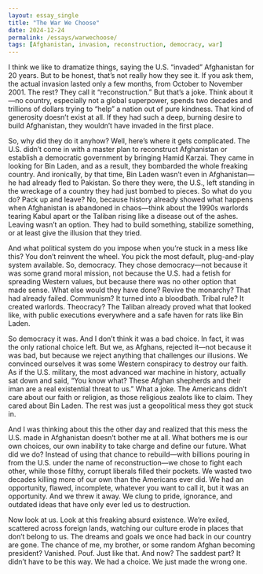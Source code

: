 ```yaml
---
layout: essay_single
title: "The War We Choose"
date: 2024-12-24
permalink: /essays/warwechoose/
tags: [Afghanistan, invasion, reconstruction, democracy, war]
---
```


I think we like to dramatize things, saying the U.S. “invaded” Afghanistan for 20 years. But to be honest, that’s not really how they see it. If you ask them, the actual invasion lasted only a few months, from October to November 2001. The rest? They call it “reconstruction.” But that’s a joke. Think about it—no country, especially not a global superpower, spends two decades and trillions of dollars trying to “help” a nation out of pure kindness. That kind of generosity doesn’t exist at all. If they had such a deep, burning desire to build Afghanistan, they wouldn’t have invaded in the first place.

So, why did they do it anyhow? Well, here’s where it gets complicated. The U.S. didn’t come in with a master plan to reconstruct Afghanistan or establish a democratic government by bringing Hamid Karzai. They came in looking for Bin Laden, and as a result, they bombarded the whole freaking country. And ironically, by that time, Bin Laden wasn’t even in Afghanistan—he had already fled to Pakistan. So there they were, the U.S., left standing in the wreckage of a country they had just bombed to pieces. So what do you do? Pack up and leave? No, because history already showed what happens when Afghanistan is abandoned in chaos—think about the 1990s warlords tearing Kabul apart or the Taliban rising like a disease out of the ashes. Leaving wasn’t an option. They had to build something, stabilize something, or at least give the illusion that they tried.

And what political system do you impose when you’re stuck in a mess like this? You don’t reinvent the wheel. You pick the most default, plug-and-play system available. So, democracy. They chose democracy—not because it was some grand moral mission, not because the U.S. had a fetish for spreading Western values, but because there was no other option that made sense. What else would they have done? Revive the monarchy? That had already failed. Communism? It turned into a bloodbath. Tribal rule? It created warlords. Theocracy? The Taliban already proved what that looked like, with public executions everywhere and a safe haven for rats like Bin Laden.

So democracy it was. And I don’t think it was a bad choice. In fact, it was the only rational choice left. But we, as Afghans, rejected it—not because it was bad, but because we reject anything that challenges our illusions. We convinced ourselves it was some Western conspiracy to destroy our faith. As if the U.S. military, the most advanced war machine in history, actually sat down and said, “You know what? These Afghan shepherds and their iman are a real existential threat to us.” What a joke. The Americans didn’t care about our faith or religion, as those religious zealots like to claim. They cared about Bin Laden. The rest was just a geopolitical mess they got stuck in.

And I was thinking about this the other day and realized that this mess the U.S. made in Afghanistan doesn’t bother me at all. What bothers me is our own choices, our own inability to take charge and define our future. What did we do? Instead of using that chance to rebuild—with billions pouring in from the U.S. under the name of reconstruction—we chose to fight each other, while those filthy, corrupt liberals filled their pockets. We wasted two decades killing more of our own than the Americans ever did. We had an opportunity, flawed, incomplete, whatever you want to call it, but it was an opportunity. And we threw it away. We clung to pride, ignorance, and outdated ideas that have only ever led us to destruction.

Now look at us. Look at this freaking absurd existence. We’re exiled, scattered across foreign lands, watching our culture erode in places that don’t belong to us. The dreams and goals we once had back in our country are gone. The chance of me, my brother, or some random Afghan becoming president? Vanished. Pouf. Just like that. And now? The saddest part? It didn’t have to be this way. We had a choice. We just made the wrong one.